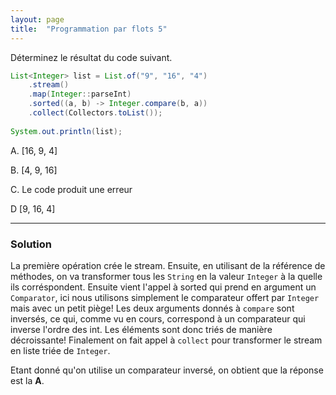 ```yaml
---
layout: page
title:  "Programmation par flots 5"
---
```


Déterminez le résultat du code suivant.


```java
List<Integer> list = List.of("9", "16", "4")
    .stream()
    .map(Integer::parseInt)
    .sorted((a, b) -> Integer.compare(b, a))
    .collect(Collectors.toList());
    
System.out.println(list);
```

A. [16, 9, 4]

B. [4, 9, 16]

C. Le code produit une erreur

D [9, 16, 4]

***

### Solution

La première opération crée le stream. Ensuite, en utilisant de la référence de méthodes, on va transformer tous les `String` en la valeur `Integer` à la quelle ils corréspondent. Ensuite vient l'appel à sorted qui prend en argument un `Comparator`, ici nous utilisons simplement le comparateur offert par `Integer` mais avec un petit piège! Les deux arguments donnés à `compare` sont inversés, ce qui, comme vu en cours, correspond à un comparateur qui inverse l'ordre des int. Les éléments sont donc triés de manière décroissante! Finalement on fait appel à `collect` pour transformer le stream en liste triée de `Integer`.

Etant donné qu'on utilise un comparateur inversé, on obtient que la réponse est la **A**.
